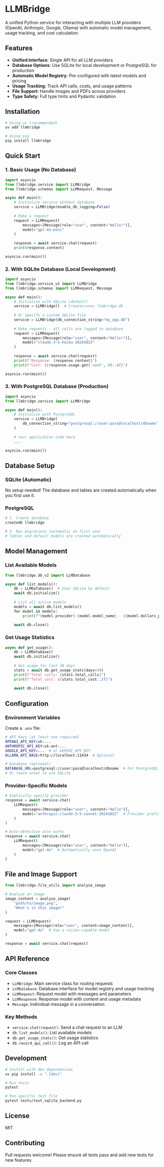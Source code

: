 # LLMBridge

A unified Python service for interacting with multiple LLM providers (OpenAI, Anthropic, Google, Ollama) with automatic model management, usage tracking, and cost calculation.

## Features

- **Unified Interface**: Single API for all LLM providers
- **Database Options**: Use SQLite for local development or PostgreSQL for production
- **Automatic Model Registry**: Pre-configured with latest models and pricing
- **Usage Tracking**: Track API calls, costs, and usage patterns
- **File Support**: Handle images and PDFs across providers
- **Type Safety**: Full type hints and Pydantic validation

## Installation

```bash
# Using uv (recommended)
uv add llmbridge

# Using pip
pip install llmbridge
```

## Quick Start

### 1. Basic Usage (No Database)

```python
import asyncio
from llmbridge.service import LLMBridge
from llmbridge.schemas import LLMRequest, Message

async def main():
    # Initialize service without database
    service = LLMBridge(enable_db_logging=False)
    
    # Make a request
    request = LLMRequest(
        messages=[Message(role="user", content="Hello!")],
        model="gpt-4o-mini"
    )
    
    response = await service.chat(request)
    print(response.content)

asyncio.run(main())
```

### 2. With SQLite Database (Local Development)

```python
import asyncio
from llmbridge.service_v2 import LLMBridge
from llmbridge.schemas import LLMRequest, Message

async def main():
    # Initialize with SQLite (default)
    service = LLMBridge()  # Creates/uses llmbridge.db
    
    # Or specify a custom SQLite file
    service = LLMBridge(db_connection_string="my_app.db")
    
    # Make requests - all calls are logged to database
    request = LLMRequest(
        messages=[Message(role="user", content="Hello!")],
        model="claude-3-5-haiku-20241022"
    )
    
    response = await service.chat(request)
    print(f"Response: {response.content}")
    print(f"Cost: ${response.usage.get('cost', 0):.4f}")

asyncio.run(main())
```

### 3. With PostgreSQL Database (Production)

```python
import asyncio
from llmbridge.service import LLMBridge

async def main():
    # Initialize with PostgreSQL
    service = LLMBridge(
        db_connection_string="postgresql://user:pass@localhost/dbname"
    )
    
    # Your application code here
    ...

asyncio.run(main())
```

## Database Setup

### SQLite (Automatic)
No setup needed! The database and tables are created automatically when you first use it.

### PostgreSQL
```bash
# 1. Create database
createdb llmbridge

# 2. Run migrations (automatic on first use)
# Tables and default models are created automatically
```

## Model Management

### List Available Models

```python
from llmbridge.db_v2 import LLMDatabase

async def list_models():
    db = LLMDatabase()  # Uses SQLite by default
    await db.initialize()
    
    # List all active models
    models = await db.list_models()
    for model in models:
        print(f"{model.provider}:{model.model_name} - ${model.dollars_per_million_tokens_input}/M input")
    
    await db.close()
```

### Get Usage Statistics

```python
async def get_usage():
    db = LLMDatabase()
    await db.initialize()
    
    # Get usage for last 30 days
    stats = await db.get_usage_stats(days=30)
    print(f"Total calls: {stats.total_calls}")
    print(f"Total cost: ${stats.total_cost:.2f}")
    
    await db.close()
```

## Configuration

### Environment Variables

Create a `.env` file:

```bash
# API Keys (at least one required)
OPENAI_API_KEY=sk-...
ANTHROPIC_API_KEY=sk-ant-...
GOOGLE_API_KEY=...  # or GEMINI_API_KEY
OLLAMA_API_BASE=http://localhost:11434  # Optional

# Database (optional)
DATABASE_URL=postgresql://user:pass@localhost/dbname  # For PostgreSQL
# Or leave unset to use SQLite
```

### Provider-Specific Models

```python
# Explicitly specify provider
response = await service.chat(
    LLMRequest(
        messages=[Message(role="user", content="Hello")],
        model="anthropic:claude-3-5-sonnet-20241022"  # Provider prefix
    )
)

# Auto-detection also works
response = await service.chat(
    LLMRequest(
        messages=[Message(role="user", content="Hello")],
        model="gpt-4o"  # Automatically uses OpenAI
    )
)
```

## File and Image Support

```python
from llmbridge.file_utils import analyze_image

# Analyze an image
image_content = analyze_image(
    "path/to/image.png",
    "What's in this image?"
)

request = LLMRequest(
    messages=[Message(role="user", content=image_content)],
    model="gpt-4o"  # Use a vision-capable model
)

response = await service.chat(request)
```

## API Reference

### Core Classes

- `LLMBridge`: Main service class for routing requests
- `LLMDatabase`: Database interface for model registry and usage tracking
- `LLMRequest`: Request model with messages and parameters
- `LLMResponse`: Response model with content and usage metadata
- `Message`: Individual message in a conversation

### Key Methods

- `service.chat(request)`: Send a chat request to an LLM
- `db.list_models()`: List available models
- `db.get_usage_stats()`: Get usage statistics
- `db.record_api_call()`: Log an API call

## Development

```bash
# Install with dev dependencies
uv pip install -e ".[dev]"

# Run tests
pytest

# Run specific test file
pytest tests/test_sqlite_backend.py
```

## License

MIT

## Contributing

Pull requests welcome! Please ensure all tests pass and add new tests for new features.
